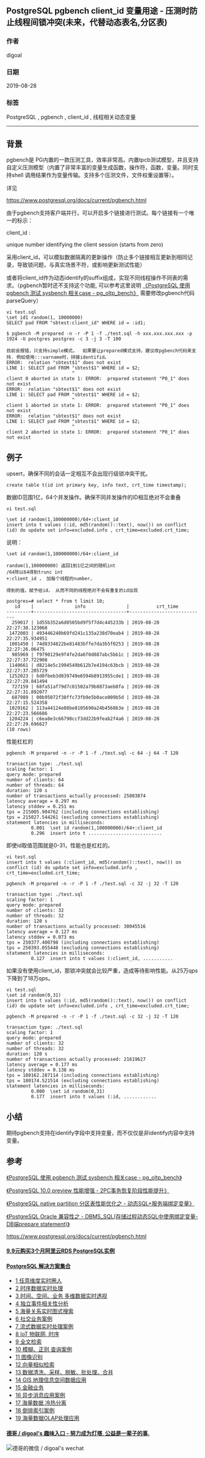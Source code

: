 ## PostgreSQL pgbench client_id 变量用途 - 压测时防止线程间锁冲突(未来，代替动态表名,分区表)  
                                          
### 作者                                          
digoal                                          
                                          
### 日期                                          
2019-08-28                                        
                                          
### 标签                                          
PostgreSQL , pgbench , client_id , 线程相关动态变量           
                                          
----                                          
                                          
## 背景     
pgbench是 PG内置的一款压测工具，效率非常高。内置tpcb测试模型，并且支持自定义压测模型（内置了非常丰富的变量生成函数，操作符，函数，变量。同时支持shell 调用结果作为变量传输。支持多个压测文件，文件权重设置等）。  
  
详见  
  
https://www.postgresql.org/docs/current/pgbench.html  
  
由于pgbench支持客户端并行，可以开启多个链接进行测试。每个链接有一个唯一的标示：  
  
client_id :   
  
unique number identifying the client session (starts from zero)  
  
采用client_id，可以模拟数据隔离的更新操作（防止多个链接相互更新到相同记录，导致锁问题，与真实场景不符，或影响更新测试性能）  
  
或者将client_id作为动态identify的suffix组成，实现不同线程操作不同表的需求。（pgbench暂时还不支持这个功能, 可以参考这里说明 [《PostgreSQL 使用 pgbench 测试 sysbench 相关case - pg_oltp_bench》](../201610/20161031_02.md)   需要修改pgbench代码parseQuery）    
  
```  
vi test.sql  
\set id1 random(1, 10000000)  
SELECT pad FROM "sbtest:client_id" WHERE id = :id1;  
  
$ pgbench -M prepared -n -r -P 1 -f ./test.sql -h xxx.xxx.xxx.xxx -p 1924 -U postgres postgres -c 3 -j 3 -T 100   
  
目前会报错，只支持simple模式。  如果要让prepared模式支持，建议改pgbench代码来支持. 例如使用:::varname时，拼接identifid。     
ERROR:  relation "sbtest$1" does not exist  
LINE 1: SELECT pad FROM "sbtest$1" WHERE id = $2;  
                        ^  
client 0 aborted in state 1: ERROR:  prepared statement "P0_1" does not exist  
ERROR:  relation "sbtest$1" does not exist  
LINE 1: SELECT pad FROM "sbtest$1" WHERE id = $2;  
                        ^  
client 1 aborted in state 1: ERROR:  prepared statement "P0_1" does not exist  
ERROR:  relation "sbtest$1" does not exist  
LINE 1: SELECT pad FROM "sbtest$1" WHERE id = $2;  
                        ^  
client 2 aborted in state 1: ERROR:  prepared statement "P0_1" does not exist  
```  
  
## 例子  
upsert，确保不同的会话一定相互不会出现行级锁冲突干扰。  
  
```  
create table t(id int primary key, info text, crt_time timestamp);  
```  
  
数据ID范围1亿，64个并发操作。确保不同并发操作的ID相互绝对不会重叠  
  
```  
vi test.sql  
  
\set id random(1,100000000)/64+:client_id  
insert into t values (:id, md5(random()::text), now()) on conflict (id) do update set info=excluded.info , crt_time=excluded.crt_time;  
```  
  
说明：  
  
```  
\set id random(1,100000000)/64+:client_id  
  
random(1,100000000) 返回1到1亿之间的随机int  
/64除以64得到trunc int  
+:client_id ， 加每个线程的number，  
  
得到的值，赋予给id， 从而不同的线程绝对不会有重复的id出现  
```  
  
```  
postgres=# select * from t limit 10;  
   id    |               info               |          crt_time            
---------+----------------------------------+----------------------------  
  259017 | 1d55b352a6d0505bd9f5f7d4c445233b | 2019-08-28 22:27:38.123068  
 1472003 | 493446240b69fd241c135a238d70eab4 | 2019-08-28 22:27:35.934951  
 1001450 | 74d8334822be81483bffe7da3b5f0253 | 2019-08-28 22:27:26.06475  
  985969 | f9790129e9f4fe2da6f0d887abc5bb1c | 2019-08-28 22:27:37.722908  
 1140661 | d8214e5c1994549b612b7e4194c63bcb | 2019-08-28 22:27:37.205729  
 1252023 | 6d8fbeb3d039749e6594b8913955cde1 | 2019-08-28 22:27:29.841494  
  727159 | 68fa51af79d7c01502a79b8873aeb8fa | 2019-08-28 22:27:31.892077  
  687989 | 00b95072f38ffc73fb9e5b0ace009b5d | 2019-08-28 22:27:15.524358  
 1029162 | 113a44124e08be8105690a24b456863e | 2019-08-28 22:27:23.566686  
 1204224 | c6ea8e3c66790ccf3dd22b9feab2f4a6 | 2019-08-28 22:27:29.696627  
(10 rows)  
```  
  
性能杠杠的  
  
```  
pgbench -M prepared -n -r -P 1 -f ./test.sql -c 64 -j 64 -T 120  
  
transaction type: ./test.sql  
scaling factor: 1  
query mode: prepared  
number of clients: 64  
number of threads: 64  
duration: 120 s  
number of transactions actually processed: 25803874  
latency average = 0.297 ms  
latency stddev = 0.251 ms  
tps = 215005.904762 (including connections establishing)  
tps = 215027.544261 (excluding connections establishing)  
statement latencies in milliseconds:  
         0.001  \set id random(1,100000000)/64+:client_id  
         0.296  insert into t ...........................  
```  
  
即使id取值范围就是0-31，性能也是杠杠的。  
  
```  
vi test.sql  
insert into t values (:client_id, md5(random()::text), now()) on conflict (id) do update set info=excluded.info , crt_time=excluded.crt_time;  
  
pgbench -M prepared -n -r -P 1 -f ./test.sql -c 32 -j 32 -T 120  
  
transaction type: ./test.sql  
scaling factor: 1  
query mode: prepared  
number of clients: 32  
number of threads: 32  
duration: 120 s  
number of transactions actually processed: 30045516  
latency average = 0.127 ms  
latency stddev = 0.073 ms  
tps = 250377.400798 (including connections establishing)  
tps = 250393.055448 (excluding connections establishing)  
statement latencies in milliseconds:  
         0.127  insert into t values (:client_id, ...........  
```  
  
如果没有使用client_id，那锁冲突就会比较严重，造成等待影响性能。从25万qps下降到了18万qps。   
  
```  
vi test.sql  
\set id random(0,31)  
insert into t values (:id, md5(random()::text), now()) on conflict (id) do update set info=excluded.info , crt_time=excluded.crt_time;  
  
pgbench -M prepared -n -r -P 1 -f ./test.sql -c 32 -j 32 -T 120  
  
transaction type: ./test.sql  
scaling factor: 1  
query mode: prepared  
number of clients: 32  
number of threads: 32  
duration: 120 s  
number of transactions actually processed: 21619627  
latency average = 0.177 ms  
latency stddev = 0.138 ms  
tps = 180162.287114 (including connections establishing)  
tps = 180174.521514 (excluding connections establishing)  
statement latencies in milliseconds:  
         0.000  \set id random(0,31)  
         0.177  insert into t values (:id, ............  
```  
  
## 小结  
期待pgbench支持在identify字段中支持变量，而不仅仅是非identify内容中支持变量。    
  
## 参考  
[《PostgreSQL 使用 pgbench 测试 sysbench 相关case - pg_oltp_bench》](../201610/20161031_02.md)    
  
[《PostgreSQL 10.0 preview 性能增强 - 2PC事务恢复阶段性能提升》](../201703/20170312_09.md)    
  
[《PostgreSQL native partition 分区表性能优化之 - 动态SQL+服务端绑定变量》](../201901/20190109_01.md)    
  
[《PostgreSQL Oracle 兼容性之 - DBMS_SQL(存储过程动态SQL中使用绑定变量-DB端prepare statement)》](../201803/20180323_02.md)    
  
https://www.postgresql.org/docs/current/pgbench.html  
    
  
  
  
  
  
  
  
  
  
  
  
  
  
  
  
  
  
  
  
  
  
  
  
  
  
  
  
  
  
  
  
  
  
  
  
  
  
  
  
  
  
#### [9.9元购买3个月阿里云RDS PostgreSQL实例](https://www.aliyun.com/database/postgresqlactivity "57258f76c37864c6e6d23383d05714ea")
  
  
#### [PostgreSQL 解决方案集合](https://yq.aliyun.com/topic/118 "40cff096e9ed7122c512b35d8561d9c8")
- [1 任意维度实时圈人](https://yq.aliyun.com/topic/118 "40cff096e9ed7122c512b35d8561d9c8")
- [2 时序数据实时处理](https://yq.aliyun.com/topic/118 "40cff096e9ed7122c512b35d8561d9c8")
- [3 时间、空间、业务 多维数据实时透视](https://yq.aliyun.com/topic/118 "40cff096e9ed7122c512b35d8561d9c8")
- [4 独立事件相关性分析](https://yq.aliyun.com/topic/118 "40cff096e9ed7122c512b35d8561d9c8")
- [5 海量关系实时图式搜索](https://yq.aliyun.com/topic/118 "40cff096e9ed7122c512b35d8561d9c8")
- [6 社交业务案例](https://yq.aliyun.com/topic/118 "40cff096e9ed7122c512b35d8561d9c8")
- [7 流式数据实时处理案例](https://yq.aliyun.com/topic/118 "40cff096e9ed7122c512b35d8561d9c8")
- [8 IoT 物联网, 时序](https://yq.aliyun.com/topic/118 "40cff096e9ed7122c512b35d8561d9c8")
- [9 全文检索](https://yq.aliyun.com/topic/118 "40cff096e9ed7122c512b35d8561d9c8")
- [10 模糊、正则 查询案例](https://yq.aliyun.com/topic/118 "40cff096e9ed7122c512b35d8561d9c8")
- [11 图像识别](https://yq.aliyun.com/topic/118 "40cff096e9ed7122c512b35d8561d9c8")
- [12 向量相似检索](https://yq.aliyun.com/topic/118 "40cff096e9ed7122c512b35d8561d9c8")
- [13 数据清洗、采样、脱敏、批处理、合并](https://yq.aliyun.com/topic/118 "40cff096e9ed7122c512b35d8561d9c8")
- [14 GIS 地理信息空间数据应用](https://yq.aliyun.com/topic/118 "40cff096e9ed7122c512b35d8561d9c8")
- [15 金融业务](https://yq.aliyun.com/topic/118 "40cff096e9ed7122c512b35d8561d9c8")
- [16 异步消息应用案例](https://yq.aliyun.com/topic/118 "40cff096e9ed7122c512b35d8561d9c8")
- [17 海量数据 冷热分离](https://yq.aliyun.com/topic/118 "40cff096e9ed7122c512b35d8561d9c8")
- [18 倒排索引案例](https://yq.aliyun.com/topic/118 "40cff096e9ed7122c512b35d8561d9c8")
- [19 海量数据OLAP处理应用](https://yq.aliyun.com/topic/118 "40cff096e9ed7122c512b35d8561d9c8")
  
  
#### [德哥 / digoal's 趣味入口 - 努力成为灯塔, 公益是一辈子的事.](https://github.com/digoal/blog/blob/master/README.md "22709685feb7cab07d30f30387f0a9ae")
  
  
![德哥的微信 / digoal's wechat](../pic/digoal_weixin.jpg "f7ad92eeba24523fd47a6e1a0e691b59")
  

